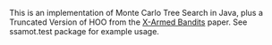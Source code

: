This is an implementation of Monte Carlo Tree Search in Java, plus a Truncated Version of HOO from the [X-Armed Bandits](http://jmlr.csail.mit.edu/papers/volume12/bubeck11a/bubeck11a.pdf) paper. See ssamot.test package for example usage. 
